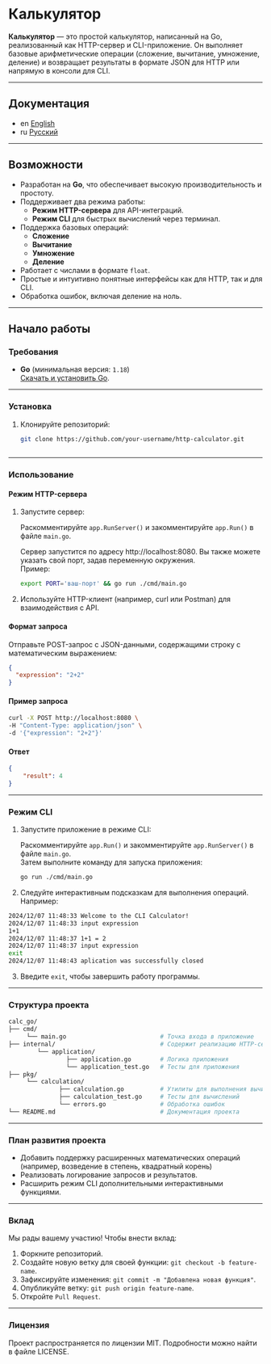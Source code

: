 # Калькулятор

**Калькулятор** — это простой калькулятор, написанный на Go, реализованный как HTTP-сервер и CLI-приложение. Он выполняет базовые арифметические операции (сложение, вычитание, умножение, деление) и возвращает результаты в формате JSON для HTTP или напрямую в консоли для CLI.

---

## Документация

- en [English](README.en.md)
- ru [Русский](README_ru)

---

## Возможности

- Разработан на **Go**, что обеспечивает высокую производительность и простоту.
- Поддерживает два режима работы:
    - **Режим HTTP-сервера** для API-интеграций.
    - **Режим CLI** для быстрых вычислений через терминал.
- Поддержка базовых операций:
    - **Сложение**
    - **Вычитание**
    - **Умножение**
    - **Деление**
- Работает с числами в формате `float`.
- Простые и интуитивно понятные интерфейсы как для HTTP, так и для CLI.
- Обработка ошибок, включая деление на ноль.

---

## Начало работы

### Требования

- **Go** (минимальная версия: `1.18`)  
  [Скачать и установить Go](https://golang.org/dl/).

---

### Установка

1. Клонируйте репозиторий:
   ```bash
   git clone https://github.com/your-username/http-calculator.git
  

---

### Использование
#### Режим HTTP-сервера

1. Запустите сервер:

   Раскомментируйте `app.RunServer()` и закомментируйте `app.Run()` в файле `main.go`.

   Сервер запустится по адресу http://localhost:8080. Вы также можете указать свой порт, задав переменную окружения.  
   Пример:
    ```bash
    export PORT='ваш-порт' && go run ./cmd/main.go 
    ```

2. Используйте HTTP-клиент (например, curl или Postman) для взаимодействия с API.

#### Формат запроса

Отправьте POST-запрос с JSON-данными, содержащими строку с математическим выражением:
```json
{
  "expression": "2+2"    
}
```

#### Пример запроса

```bash
curl -X POST http://localhost:8080 \
-H "Content-Type: application/json" \
-d '{"expression": "2+2"}'
```

#### Ответ

```json
{
    "result": 4
}
```

---

### Режим CLI

1. Запустите приложение в режиме CLI:

   Раскомментируйте `app.Run()` и закомментируйте `app.RunServer()` в файле `main.go`.  
   Затем выполните команду для запуска приложения:
    ```bash
    go run ./cmd/main.go
    ```

2. Следуйте интерактивным подсказкам для выполнения операций. Например:
```bash
2024/12/07 11:48:33 Welcome to the CLI Calculator!
2024/12/07 11:48:33 input expression
1+1
2024/12/07 11:48:37 1+1 = 2
2024/12/07 11:48:37 input expression
exit
2024/12/07 11:48:43 aplication was successfully closed
```
3. Введите `exit`, чтобы завершить работу программы.

---

### Структура проекта

```graphql
calc_go/
├── cmd/ 
     └── main.go                          # Точка входа в приложение
├── internal/                             # Содержит реализацию HTTP-сервера
        └── application/
                ├── application.go        # Логика приложения
                └── application_test.go   # Тесты для приложения
├── pkg/           
     └── calculation/
              ├── calculation.go          # Утилиты для выполнения вычислений
              ├── calculation_test.go     # Тесты для вычислений
              └── errors.go               # Обработка ошибок
└── README.md                             # Документация проекта

```

---

### План развития проекта
- Добавить поддержку расширенных математических операций (например, возведение в степень, квадратный корень)
- Реализовать логирование запросов и результатов.
- Расширить режим CLI дополнительными интерактивными функциями.

---

### Вклад

Мы рады вашему участию! Чтобы внести вклад:

1. Форкните репозиторий.
2. Создайте новую ветку для своей функции: `git checkout -b feature-name`. 
3. Зафиксируйте изменения: `git commit -m "Добавлена новая функция"`. 
4. Опубликуйте ветку: `git push origin feature-name`. 
5. Откройте `Pull Request`.

---
### Лицензия
Проект распространяется по лицензии MIT. Подробности можно найти в файле LICENSE.
